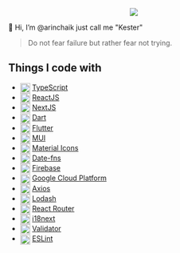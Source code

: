 <p align="center"><img align="center" src="https://i.ibb.co/zVWV7ZZ/cool-background-1.png" /></p>

👺 Hi, I’m @arinchaik just call me "Kester"

> Do not fear failure but rather fear not trying.

## Things I code with
- <img align="center" src="https://cdn-icons-png.flaticon.com/512/5968/5968381.png" width="20px" height="20px" /> [TypeScript](https://www.typescriptlang.org/)
- <img align="center" src="https://cdn.worldvectorlogo.com/logos/react-1.svg" width="20px" height="20px" /> [ReactJS](https://reactjs.org/)
- <img align="center" src="https://cdn.aglty.io/bwql7jyk/Attachments/NewItems/image_20211214122557_0.png" width="20px" height="20px" /> [NextJS](https://nextjs.org/)
- <img align="center" src="https://upload.wikimedia.org/wikipedia/commons/thumb/9/91/Dart-logo-icon.svg/2048px-Dart-logo-icon.svg.png" width="20px" height="20px" /> [Dart](https://dart.dev/)
- <img align="center" src="https://cdn.icon-icons.com/icons2/2107/PNG/512/file_type_flutter_icon_130599.png" width="20px" height="20px" /> [Flutter](https://flutter.dev/?gclid=CjwKCAjw1ICZBhAzEiwAFfvFhHjw6CU5H8QLYm8qA06y9EO5DN3ZKcu3d26cBUiJ6WxpEQv1VsglwBoCrLwQAvD_BwE&gclsrc=aw.ds)
- <img align="center" src="https://mui.com/static/logo.png" width="20px" height="20px" /> [MUI](https://mui.com/)
- <img align="center" src="https://images.squarespace-cdn.com/content/v1/5bfc8dbab40b9d7dd9054f41/1561753531856-FEYHKVUSVKX8X5UA1N9A/Material-Design-logo-twitter.jpg" width="20px" height="20px" /> [Material Icons](https://mui.com/material-ui/material-icons/)
- <img align="center" src="https://avatars.githubusercontent.com/u/14921202?s=200&v=4" width="20px" height="20px" /> [Date-fns](https://date-fns.org/)
- <img align="center" src="https://e7.pngegg.com/pngimages/119/167/png-clipart-firebase-cloud-messaging-google-developers-software-development-kit-google-angle-triangle-thumbnail.png" width="20px" height="20px" /> [Firebase](https://console.firebase.google.com/)
- <img align="center" src="https://png.monster/wp-content/uploads/2020/11/gcp-69a54f41.png" width="20px" /> [Google Cloud Platform](https://eslint.org/)
- <img align="center" src="https://user-images.githubusercontent.com/8939680/57233882-20344080-6fe5-11e9-9086-d20a955bed59.png" width="20px" height="20px" /> [Axios](https://axios-http.com/docs/intro)
- <img align="center" src="https://iconape.com/wp-content/files/af/349797/png/lodash-logo.png" width="20px" height="20px" /> [Lodash](https://lodash.com/)
- <img align="center" src="https://miro.medium.com/max/494/1*F1iFV5NTRN9YrAIC2VtFaA.png" width="20px" /> [React Router](https://reactrouter.com/en/main)
- <img align="center" src="https://miro.medium.com/max/600/1*fDYbr2W6lqoWRdRnubT4xA.png" width="20px" /> [i18next](https://react.i18next.com/)
- <img align="center" src="https://icons.iconarchive.com/icons/paomedia/small-n-flat/1024/sign-check-icon.png" width="20px" /> [Validator](https://github.com/validatorjs/validator.js)
- <img align="center" src="https://eslint.org/icon-512.png" width="20px" /> [ESLint](https://eslint.org/)

